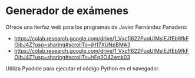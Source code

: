 # Generador de exámenes

Ofrece una iterfaz web para los programas de Javier Fernández Panadero:
- https://colab.research.google.com/drive/1_VxcfI622PuqUIMslEJfEb9fkFOjbJ4Z?usp=sharing#scrollTo=jH17XUNpBMA3
- https://colab.research.google.com/drive/1_VxcfI622PuqUIMslEJfEb9fkFOjbJ4Z?usp=sharing#scrollTo=hFq3O42wck03

Utiliza Pyodide para ejecutar el código Python en el navegador.
